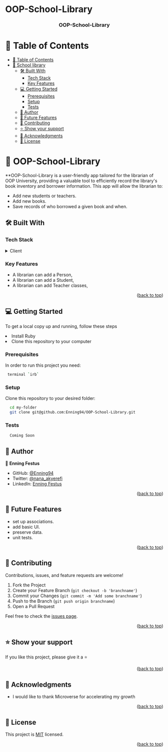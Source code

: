 # OOP-School-Library

<div align="center">

  <h3><b>OOP-School-Library</b></h3>

</div>

<!-- TABLE OF CONTENTS -->

# 📗 Table of Contents

- [📗 Table of Contents](#-table-of-contents)
- [📖 School library ](#-school-library-)
  - [🛠 Built With ](#-built-with-)
    - [Tech Stack ](#tech-stack-)
    - [Key Features ](#key-features-)
  - [💻 Getting Started ](#-getting-started-)
    - [Prerequisites](#prerequisites)
    - [Setup](#setup)
    - [Tests](#tests)
  - [👥 Author ](#-author-)
  - [🔭 Future Features ](#-future-features-)
  - [🤝 Contributing ](#-contributing-)
  - [⭐️ Show your support ](#️-show-your-support-)
  - [🙏 Acknowledgments ](#-acknowledgments-)
  - [📝 License ](#-license-)

<!-- PROJECT DESCRIPTION -->

# 📖 OOP-School-Library <a name="about-project"></a>

**OOP-School-Library is a user-friendly app tailored for the librarian of OOP University, providing a valuable tool to efficiently record the library's book inventory and borrower information.
 This app will allow the librarian to:
- Add new students or teachers.
- Add new books.
- Save records of who borrowed a given book and when.

## 🛠 Built With <a name="built-with"></a>

### Tech Stack <a name="tech-stack"></a>

<details>
  <summary>Client</summary>
  <ul>
    <li><a href="https://www.ruby-lang.org/en/">Ruby</a></li>
  </ul>
</details>

<!-- Features -->

### Key Features <a name="key-features"></a>

- A librarian can add a Person,
- A librarian can add a Student,
- A librarian can add  Teacher classes,

<p align="right">(<a href="#readme-top">back to top</a>)</p>

<!-- GETTING STARTED -->

## 💻 Getting Started <a name="getting-started"></a>


To get a local copy up and running, follow these steps

<li>Install Ruby</li>
<li>Clone this repository to your computer</li>

### Prerequisites

In order to run this project you need:


```sh
 terminal `irb`
```

### Setup

Clone this repository to your desired folder:


```sh
  cd my-folder
  git clone git@github.com:Enning94/OOP-School-Library.git
```

### Tests

```sh
  Coming Soon
```

<!-- AUTHOR -->

## 👥 Author <a name="authors"></a>

👤 **Enning Festus**

- GitHub: [@Enning94](https://github.com/Enning94)
- Twitter: [@nana_akyerefi](https://twitter.com/nana_akyerefi)
- LinkedIn: [Enning Festus](https://www.linkedin.com/in/enningfestus/)

<p align="right">(<a href="#readme-top">back to top</a>)</p>

<!-- FUTURE FEATURES -->

## 🔭 Future Features <a name="future-features"></a>

 -  set up associations.
 -  add basic UI.
 -  preserve data.
 -  unit tests.

<p align="right">(<a href="#readme-top">back to top</a>)</p>

<!-- CONTRIBUTING -->

## 🤝 Contributing <a name="contributing"></a>

Contributions, issues, and feature requests are welcome!
1. Fork the Project
2. Create your Feature Branch (`git checkout -b 'branchname'`)
3. Commit your Changes (`git commit -m 'Add some branchname'`)
4. Push to the Branch (`git push origin branchname`)
5. Open a Pull Request


Feel free to check the [issues page](https://github.com/Enning94/OOP-School-Library/issues).

<p align="right">(<a href="#readme-top">back to top</a>)</p>

<!-- SUPPORT -->

## ⭐️ Show your support <a name="support"></a>

If you like this project, please give it a ⭐️

<p align="right">(<a href="#readme-top">back to top</a>)</p>

<!-- ACKNOWLEDGEMENTS -->

## 🙏 Acknowledgments <a name="acknowledgements"></a>

- I would like to thank Microverse for accelerating my growth

<p align="right">(<a href="#readme-top">back to top</a>)</p>


<!-- LICENSE -->

## 📝 License <a name="license"></a>

This project is [MIT](./LICENSE) licensed.


<p align="right">(<a href="#readme-top">back to top</a>)</p>